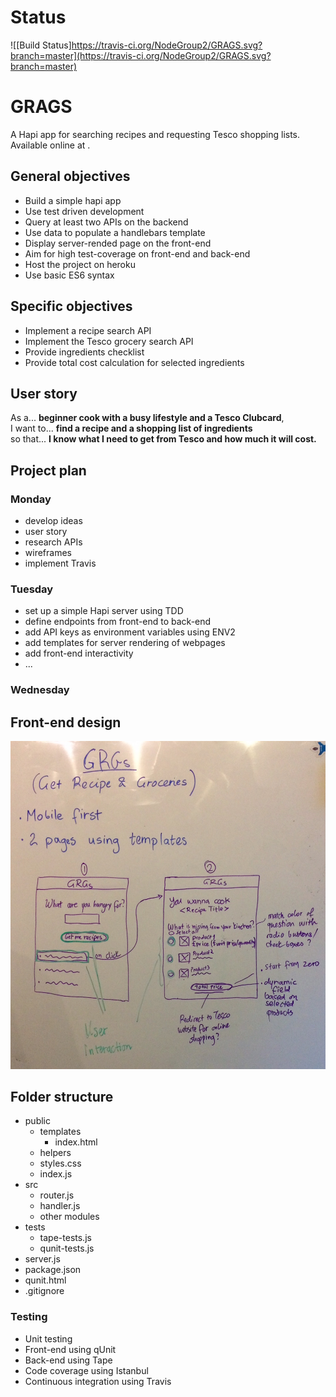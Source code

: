 # Status

![[Build Status]https://travis-ci.org/NodeGroup2/GRAGS.svg?branch=master](https://travis-ci.org/NodeGroup2/GRAGS.svg?branch=master)

# GRAGS

A Hapi app for searching recipes and requesting Tesco shopping lists. Available online at []().

## General objectives

- Build a simple hapi app
- Use test driven development
- Query at least two APIs on the backend
- Use data to populate a handlebars template
- Display server-rended page on the front-end
- Aim for high test-coverage on front-end and back-end
- Host the project on heroku
- Use basic ES6 syntax

## Specific objectives

- Implement a recipe search API
- Implement the Tesco grocery search API
- Provide ingredients checklist
- Provide total cost calculation for selected ingredients

## User story

As a... **beginner cook with a busy lifestyle and a Tesco Clubcard**,  
I want to... **find a recipe and a shopping list of ingredients**  
so that... **I know what I need to get from Tesco and how much it will cost.**  

## Project plan

### Monday
- develop ideas
- user story
- research APIs
- wireframes
- implement Travis

### Tuesday
- set up a simple Hapi server using TDD
- define endpoints from front-end to back-end
- add API keys as environment variables using ENV2
- add templates for server rendering of webpages
- add front-end interactivity
- ...

### Wednesday

## Front-end design

![Front-end design](wireframes.jpg)

## Folder structure
- public
  - templates
    - index.html
  - helpers
  - styles.css
  - index.js
- src
  - router.js
  - handler.js
  - other modules
- tests
  - tape-tests.js
  - qunit-tests.js
- server.js
- package.json
- qunit.html
- .gitignore

### Testing

- Unit testing
- Front-end using qUnit
- Back-end using Tape
- Code coverage using Istanbul
- Continuous integration using Travis
